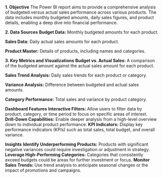 **1. Objective**
The Power BI report aims to provide a comprehensive analysis of budgeted versus actual sales performance across various products. The data includes monthly budgeted amounts, daily sales figures, and product details, enabling a deep dive into financial performance.

**2. Data Sources**
  **Budget Data:** Monthly budgeted amounts for each product.
  
  **Sales Data:** Daily actual sales amounts for each product.
  
  **Product Master:** Details of products, including names and categories.

**3. Key Metrics and Visualizations**
  **Budget vs. Actual Sales:**
  A comparison of the budgeted amount against the actual sales amount for each product.

  **Sales Trend Analysis:**
  Daily sales trends for each product or category.

  **Variance Analysis:**
  Difference between budgeted and actual sales amounts.

  **Category Performance:**
  Total sales and variance by product category.

**Dashboard Features**
  **Interactive Filters:** Allow users to filter data by product, category, or time period to focus on specific areas of interest.
  **Drill-Down Capabilities:** Enable deeper analysis from a high-level overview down to individual product performance.
  **KPI Indicators:** Display key performance indicators (KPIs) such as total sales, total budget, and overall variance.

**Insights**
**Identify Underperforming Products:** Products with significant negative variances could require investigation or adjustment in strategy.
**Leverage High-Performing Categories:** Categories that consistently exceed budgets could be areas for further investment or focus.
**Monitor Sales Trends:** Use trend analysis to anticipate seasonal changes or the impact of promotions and campaigns.
